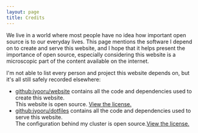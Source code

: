 ```yaml
---
layout: page
title: Credits
---
```


We live in a world where most people have no idea how important open source is to our everyday lives. This page mentions the software I depend on to create and serve this website, and I hope that it helps present the importance of open source, especially considering this website is a microscopic part of the content available on the internet.

I'm not able to list every person and project this website depends on, but it's all still safely recorded elsewhere:

- <a href="https://github.com/jyooru/website" target="_blank" rel="noopener">github:jyooru/website</a> contains all the code and dependencies used to create this website.<br>This website is open source. <a href="/license">View the license.</a>
- <a href="https://github.com/jyooru/dotfiles" target="_blank" rel="noopener">github:jyooru/dotfiles</a> contains all the code and dependencies used to serve this website.<br>The configuration behind my cluster is open source.<a href="https://github.com/jyooru/dotfiles/blob/main/LICENSE" target="_blank" rel="noopener">View the license.</a>
